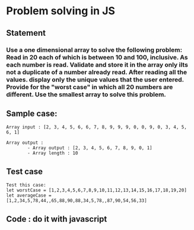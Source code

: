 # Problem solving in JS

## Statement
### Use a one dimensional array to solve the following problem: Read in 20 each of which is between 10 and 100, inclusive. As each number is read. Validate and store it in the array only iIts  not a duplicate of a number already read. After reading all the values. display only the unique values that the user entered. Provide for the "worst case" in which all 20 numbers are different. Use the smallest array to solve this problem.


## Sample case:
```
Array input : [2, 3, 4, 5, 6, 6, 7, 8, 9, 9, 9, 0, 0, 9, 0, 3, 4, 5, 6, 1]

Array output :
        - Array output : [2, 3, 4, 5, 6, 7, 8, 9, 0, 1] 
        - Array length : 10
```

## Test case
```
Test this case:
let worstCase = [1,2,3,4,5,6,7,8,9,10,11,12,13,14,15,16,17,18,19,20]
let averageCase = [1,2,34,5,78,44,,65,88,90,88,34,5,78,,87,90,54,56,33]
```


## **Code :** do it with javascript

